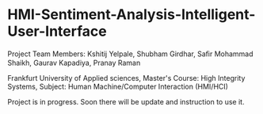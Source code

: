 # HMI-Sentiment-Analysis-Intelligent-User-Interface


Project Team Members: Kshitij Yelpale, Shubham Girdhar, Saﬁr Mohammad Shaikh, Gaurav Kapadiya, Pranay Raman

Frankfurt University of Applied sciences, Master's Course: High Integrity Systems, Subject: Human Machine/Computer Interaction (HMI/HCI)

Project is in progress. Soon there will be update and instruction to use it.
